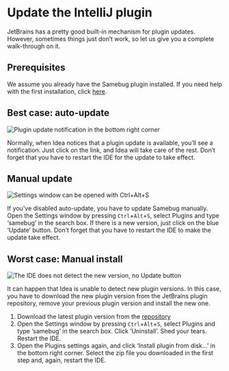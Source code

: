 # Update the IntelliJ plugin

JetBrains has a pretty good built-in mechanism for plugin updates. However,
sometimes things just don’t work, so let us give you a complete walk-through on it.

## Prerequisites

We assume you already have the Samebug plugin installed. If you need help with the first installation, click [here](/guide/integration/intellij-idea/install).

## Best case: auto-update

![](https://samebug.io/static/images/docs/update-plugin-popup.png "Plugin update notification in the bottom right corner")

Normally, when Idea notices that a plugin update is available, you’ll see a notification. Just click on the link, and Idea will take care of the rest. Don’t forget that you have to restart the IDE for the update to take effect.

## Manual update

![](https://samebug.io/static/images/docs/settings-plugins.png "Settings window can be opened with Ctrl+Alt+S")

If you've disabled auto-update, you have to update Samebug manually. Open the Settings window by pressing `Ctrl`+`Alt`+`S`, select Plugins and type ‘samebug’ in the search box. If there is a new version, just click on the blue ‘Update’ button. Don’t forget that you have to restart the IDE to make the update take effect.

## Worst case: Manual install

![](https://samebug.io/static/images/docs/settings-plugins-remove.png "The IDE does not detect the new version, no Update button")

It can happen that Idea is unable to detect new plugin versions. In this case, you have to download the new plugin version from the JetBrains plugin repository, remove your previous plugin version and install the new one.

1. Download the latest plugin version from the [repository](https://plugins.jetbrains.com/plugin/8174-samebug)
2. Open the Settings window by pressing `Ctrl`+`Alt`+`S`, select Plugins and type ‘samebug’ in the search box. Click ‘Uninstall’. Shed your tears. Restart the IDE.
3. Open the Plugins settings again, and click ‘Install plugin from disk…’ in the bottom right corner. Select the zip file you downloaded in the first step and, again, restart the IDE.

